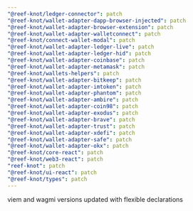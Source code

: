 ```yaml
---
"@reef-knot/ledger-connector": patch
"@reef-knot/wallet-adapter-dapp-browser-injected": patch
"@reef-knot/wallet-adapter-browser-extension": patch
"@reef-knot/wallet-adapter-walletconnect": patch
"@reef-knot/connect-wallet-modal": patch
"@reef-knot/wallet-adapter-ledger-live": patch
"@reef-knot/wallet-adapter-ledger-hid": patch
"@reef-knot/wallet-adapter-coinbase": patch
"@reef-knot/wallet-adapter-metamask": patch
"@reef-knot/wallets-helpers": patch
"@reef-knot/wallet-adapter-bitkeep": patch
"@reef-knot/wallet-adapter-imtoken": patch
"@reef-knot/wallet-adapter-phantom": patch
"@reef-knot/wallet-adapter-ambire": patch
"@reef-knot/wallet-adapter-coin98": patch
"@reef-knot/wallet-adapter-exodus": patch
"@reef-knot/wallet-adapter-brave": patch
"@reef-knot/wallet-adapter-trust": patch
"@reef-knot/wallet-adapter-xdefi": patch
"@reef-knot/wallet-adapter-safe": patch
"@reef-knot/wallet-adapter-okx": patch
"@reef-knot/core-react": patch
"@reef-knot/web3-react": patch
"reef-knot": patch
"@reef-knot/ui-react": patch
"@reef-knot/types": patch
---
```


viem and wagmi versions updated with flexible declarations
